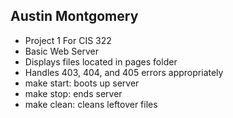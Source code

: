 ## Austin Montgomery 
* Project 1 For CIS 322
* Basic Web Server
* Displays files located in pages folder
* Handles 403, 404, and 405 errors appropriately
* make start: boots up server
* make stop: ends server
* make clean: cleans leftover files